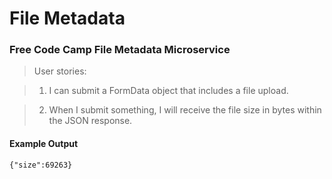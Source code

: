 # File Metadata
### Free Code Camp File Metadata Microservice

> User stories:

> 1. I can submit a FormData object that includes a file upload.

> 2. When I submit something, I will receive the file size in bytes within the JSON response.

#### Example Output
```
{"size":69263}
```
